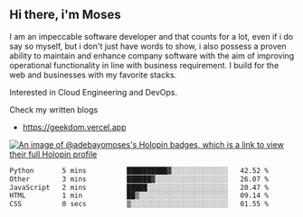 ## Hi there, i'm Moses

I am an impeccable software developer and that counts for a lot, even if i do say so myself, but i don't just have words to show, i also possess a proven ability to maintain and enhance company software with the aim of improving operational functionality in line with business requirement. I build for the web and businesses with my favorite stacks.

Interested in Cloud Engineering and DevOps.

Check my written blogs
- https://geekdom.vercel.app

[![An image of @adebayomoses's Holopin badges, which is a link to view their full Holopin profile](https://holopin.me/adebayomoses)](https://holopin.io/@adebayomoses)

<!--START_SECTION:waka-->

```txt
Python       5 mins          ██████████▓░░░░░░░░░░░░░░   42.52 %
Other        3 mins          ██████▓░░░░░░░░░░░░░░░░░░   26.07 %
JavaScript   2 mins          █████░░░░░░░░░░░░░░░░░░░░   20.47 %
HTML         1 min           ██▒░░░░░░░░░░░░░░░░░░░░░░   09.14 %
CSS          0 secs          ▒░░░░░░░░░░░░░░░░░░░░░░░░   01.55 %
```

<!--END_SECTION:waka-->
